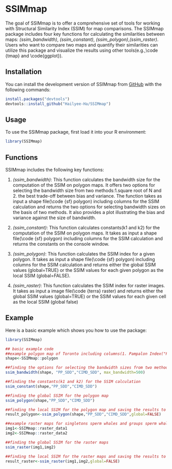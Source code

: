
# SSIMmap

<!-- badges: start -->
<!-- badges: end -->

The goal of SSIMmap is to offer a comprehensive set of tools for working with Structural Similarity Index (SSIM) for map comparisons. The SSIMmap package includes four key functions for calculating the similarities between maps: *(ssim_bandwidth)*, *(ssim_constant)*, *(ssim_polygon)*,*(ssim_raster)*. Users who want to compare two maps and quantify their similarities can utilize this package and visualize the results using other tools(e.g.,\code {tmap} and \code{ggplot}).  

## Installation

You can install the development version of SSIMmap from [GitHub](https://github.com/Hailyee-Ha/SSIMmap.git) with the following commands:

``` r
install.packages("devtools")
devtools::install_github("Hailyee-Ha/SSIMmap")
```
## Usage
To use the SSIMmap package, first load it into your R environment:

``` r
library(SSIMmap)
```

## Functions
SSIMmap includes the following key functions:
1) *(ssim_bandwidth)*: This function calculates the bandwidth size for the computation of the SSIM on polygon maps. It offers two options for selecting the bandwidth size from two methods:1.square root of N and 2. the best trade-off between bias and variance. The function takes as input a shape file(\code {sf} polygon) including columns for the SSIM calculation and returns the two options for selecting bandwidth sizes on the basis of two methods. It also provides a plot illustrating the bias and variance against the size of bandwidth. 

2) *(ssim_constant)*: This function calculates constants(k1 and k2) for the computation of the SSIM on polygon maps. It takes as input a shape file(\code {sf} polygon) including columns for the SSIM calculation and returns the constants on the console window.

3) *(ssim_polygon)*: This function calculates the SSIM index for a given polygon. It takes as input a shape file(\code {sf} polygon) including columns for the SSIM calculation and returns either the global SSIM values  (global=TRUE) or the SSIM values for each given polygon as the local SSIM  (global=FALSE).

4) *(ssim_raster)*: This function calculates the SSIM index for raster images. It takes as input a image file(\code {terra} raster) and returns either the global SSIM values (global=TRUE) or the SSIM values for each given cell as the local SSIM (global false)

## Example
Here is a basic example which shows you how to use the package:

``` r
library(SSIMmap)

## basic example code
##example polygon map of Toronto including columns(1. Pampalon Index("PP_SDD"), 2. CIMD Index("CIMD_SDD"), and 3. the percent of the housholds who commute within the same census subdivision("P_commute"))
shape<-SSIMmap::polygon 

##finding the options for selecting the bandwidth sizes from two methods
ssim_bandwidth(shape, "PP_SDD","CIMD_SDD", max_bandwidth=500)

##finding the constants(k1 and k2) for the SSIM calculation
ssim_constant(shape,"PP_SDD","CIMD_SDD")

##finding the global SSIM for the polygon map
ssim_polygon(shape,"PP_SDD","CIMD_SDD")

##finding the local SSIM for the polygon map and saving the results to result_polygon
result_polygon<-ssim_polygon(shape,"PP_SDD","CIMD_SDD",global=FALSE)

##example raster maps for singletons sperm whales and groups sperm whales
img1<-SSIMmap::raster_data1
img2<-SSIMmap::raster_data2

##finding the global SSIM for the raster maps
ssim_raster(img1,img2)

##finding the local SSIM for the raster maps and saving the results to result_raster
result_raster<-ssim_raster(img1,img2,global=FALSE)
```


